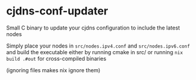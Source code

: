 # cjdns-conf-updater

Small C binary to update your cjdns configuration to include the latest nodes

Simply place your nodes in `src/nodes.ipv4.conf` and `src/nodes.ipv6.conf` and build the executable either by running cmake in src/ or running `nix build .#out` for cross-compiled binaries

(ignoring files makes nix ignore them)
